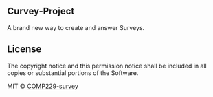 ## Curvey-Project

A brand new way to create and answer Surveys.

## License

The copyright notice and this permission notice shall be included in all
copies or substantial portions of the Software.

MIT © [COMP229-survey]()